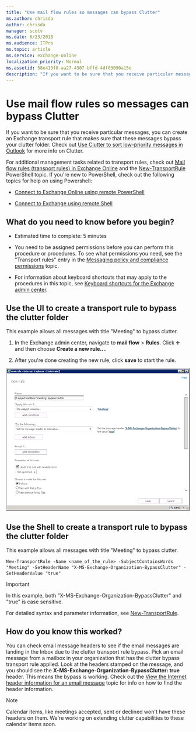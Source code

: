```yaml
---
title: "Use mail flow rules so messages can bypass Clutter"
ms.author: chrisda
author: chrisda
manager: scotv
ms.date: 6/23/2018
ms.audience: ITPro
ms.topic: article
ms.service: exchange-online
localization_priority: Normal
ms.assetid: 58e413f0-aa27-4307-bffd-4df03090a15e
description: "If you want to be sure that you receive particular messages, you can create an Exchange transport rule that makes sure that these messages bypass your clutter folder. Check out Use Clutter to sort low-priority messages in Outlook for more info on Clutter."
---
```


# Use mail flow rules so messages can bypass Clutter

If you want to be sure that you receive particular messages, you can create an Exchange transport rule that makes sure that these messages bypass your clutter folder. Check out [Use Clutter to sort low-priority messages in Outlook](https://go.microsoft.com/fwlink/p/?LinkId=528411) for more info on Clutter. 
  
For additional management tasks related to transport rules, check out [Mail flow rules (transport rules) in Exchange Online](mail-flow-rules.md) and the [New-TransportRule](https://technet.microsoft.com/library/eb3546bf-ca37-474e-9c22-962fe95af276.aspx) PowerShell topic. If you're new to PowerShell, check out the following topics for help on using Powershell: 
  
- [Connect to Exchange Online using remote PowerShell](https://technet.microsoft.com/library/c8bea338-6c1a-4bdf-8de0-7895d427ee5b.aspx)
    
- [Connect to Exchange using remote Shell](https://technet.microsoft.com/library/0b5987c3-8836-456d-99f7-abc2ffb57300.aspx)
    
## What do you need to know before you begin?

- Estimated time to complete: 5 minutes
    
- You need to be assigned permissions before you can perform this procedure or procedures. To see what permissions you need, see the "Transport rules" entry in the [Messaging policy and compliance permissions](https://technet.microsoft.com/library/ec4d3b9f-b85a-4cb9-95f5-6fc149c3899b.aspx) topic. 
    
- For information about keyboard shortcuts that may apply to the procedures in this topic, see [Keyboard shortcuts for the Exchange admin center](../../accessibility/keyboard-shortcuts-in-admin-center.md).
    
## Use the UI to create a transport rule to bypass the clutter folder

This example allows all messages with title "Meeting" to bypass clutter.
  
1. In the Exchange admin center, navigate to **mail flow** \> **Rules**. Click ![Add Icon](../../media/ITPro_EAC_AddIcon.gif) and then choose **Create a new rule...**.
    
2. After you're done creating the new rule, click **save** to start the rule. 
    
![Art example: If subject contains meeting, bypass clutter](../../media/75957aa4-4b2a-4142-92ff-07f8ccc64d82.png)
  
## Use the Shell to create a transport rule to bypass the clutter folder

This example allows all messages with title "Meeting" to bypass clutter.
  
```
New-TransportRule -Name <name_of_the_rule> -SubjectContainsWords "Meeting" -SetHeaderName "X-MS-Exchange-Organization-BypassClutter" -SetHeaderValue "true"
```

> [!IMPORTANT]
> In this example, both "X-MS-Exchange-Organization-BypassClutter" and "true" is case sensitive. 
  
For detailed syntax and parameter information, see [New-TransportRule](https://technet.microsoft.com/library/eb3546bf-ca37-474e-9c22-962fe95af276.aspx).
  
## How do you know this worked?

You can check email message headers to see if the email messages are landing in the Inbox due to the clutter transport rule bypass. Pick an email message from a mailbox in your organization that has the clutter bypass transport rule applied. Look at the headers stamped on the message, and you should see the **X-MS-Exchange-Organization-BypassClutter: true** header. This means the bypass is working. Check out the [View the Internet header information for an email message](https://go.microsoft.com/fwlink/p/?LinkId=822530) topic for info on how to find the header information. 
  
> [!NOTE]
> Calendar items, like meetings accepted, sent or declined won't have these headers on them. We're working on extending clutter capabilities to these calendar items soon. 
  

